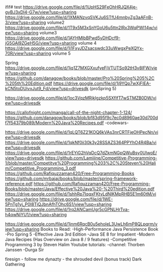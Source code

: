ifif# test
https://drive.google.com/file/d/1UpHS29FeOhHRJQX4je-gyBJ3xDl4-G7w/view?usp=sharing
https://drive.google.com/file/d/1XMANzvqSVKJu6STfU4mnbyZg3aAFnB-3/view?usp=sharing volume2
https://drive.google.com/file/d/1T9x5M3xSnYGoU6u5ttn2IRx3WqPWI14w/view?usp=sharing volume3
https://drive.google.com/file/d/1AYHMIbBPwd5yDHDcf9-jG5GAl9ZGeH5G/view?usp=sharing volume 4
https://drive.google.com/file/d/1j1FxyJDZsacswdc33uWwgxPeXQYx-70R/view?usp=sharing volume 5

Spring
https://drive.google.com/file/d/1jq1Z7MXGXxufyeFjVTUTSo92tH3v8lFW/view?usp=sharing
https://github.com/danagow/books/blob/master/Pro%20Spring%205%2C%205th%20Edition.pdf
https://drive.google.com/file/d/1j9YQp7wXjFIEA-kCN5toDUivxJut9_Fd/view?usp=drivesdk (proSpring 5)

https://drive.google.com/file/d/1oc3VqzMRjklgzkp5SXfIfT7wSTMZB0DW/view?usp=drivesdk

https://callofnight.com/manga/call-of-the-night-chapter-1-124/
https://github.com/danagow/books/blob/bf83d95f9c7ec0d8960ae30d700df7f54379b089/Modern%20Java%20Recipes.pdf
-codewars-

https://drive.google.com/file/d/1qLQT6Z21KOQ6kVAs3nrCRTFjeOHPecNn/view?usp=drivesdk
https://drive.google.com/file/d/1qkNf0ii30k3y28SSAZS364PPYhO4R4Ba/view?usp=drivesdk
https://drive.google.com/file/d/1rEYiG2hVqDcQ7dZkmNGpQWuBsy0UIwoE/view?usp=drivesdk
https://github.com/Lamiiine/Competitive-Programming-1/blob/master/Competitve%20Programming%203%2C%20Steven%20Halim/Competitive_Programming_3.pdf
https://github.com/Rafiquzzaman420/Free-Programming-Books
https://github.com/mrbajaj/books/blob/master/spring-framework-reference.pdf
https://github.com/Rafiquzzaman420/Free-Programming-Books/blob/master/Java/Effective%20Java%20-%20Third%20edition.pdf
https://drive.google.com/file/d/1shhRp7IqqxFKtvLdNlKMpRHB5E1m60tM/view?usp=sharing
https://drive.google.com/file/d/1WE-5PnTg1yj_P0I8TjQJbnAfhTOhc6S1/view?usp=sharing
https://drive.google.com/file/d/1rq2ANCamUgr5cGPNLHrTva-h4qwNiYU1/view?usp=sharing

https://drive.google.com/file/d/1jnm6RqcB0u5eholeL3UwLh6mP8QLpqrm/view?usp=sharing
Books to Read:
  -High-Performance Java Persistence Book 
  -Pro Spring 5
  -Effective Java 3rd Edition
  -Java SE 8 for Impatient
  -Modern Java Recipes (Has Overview on Java 8 / 9 features)
  -Competitive Programming 3 by Steven Halim
Youtube tutorials:
  -channel:  Thorben Janssen
  -Durga Sir


firesign - follow me
dynazty - the shrouded devil (bonus track)
Dark Gathering 
